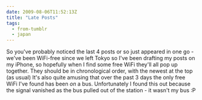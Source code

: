 ```yaml
---
date: 2009-08-06T11:52:13Z
title: "Late Posts"
tags:
  - from-tumblr
  - japan
---
```

So you've probably noticed the last 4 posts or so just appeared in one go - we've been WiFi-free since we left Tokyo so I've been drafting my posts on my iPhone, so hopefully when I find some free WiFi they'll all pop up together. They should be in chronological order, with the newest at the top (as usual) It's also quite amusing that over the past 3 days the only free WiFi I've found has been *on* a bus. Unfortunately I found this out because the signal vanished as the bus pulled out of the station - it wasn't my bus :P
